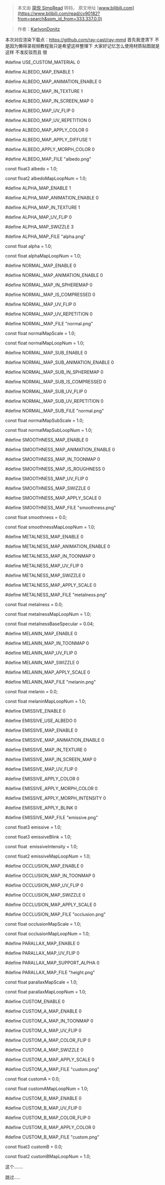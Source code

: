 > 本文由 [简悦 SimpRead](http://ksria.com/simpread/) 转码， 原文地址 [www.bilibili.com](https://www.bilibili.com/read/cv90182?from=search&spm_id_from=333.337.0.0)

> 作者：[KarlvonDonitz](https://space.bilibili.com/27611393)

 本次对应渲染下载点：https://github.com/ray-cast/ray-mmd 首先我澄清下 不是因为懒得录视频教程我只是希望这样整理下 大家好记忆怎么使用材质贴图就是这样 不准反驳而且 很

#define USE_CUSTOM_MATERIAL 0

#define ALBEDO_MAP_ENABLE 1

#define ALBEDO_MAP_ANIMATION_ENABLE 0

#define ALBEDO_MAP_IN_TEXTURE 1

#define ALBEDO_MAP_IN_SCREEN_MAP 0

#define ALBEDO_MAP_UV_FLIP 0

#define ALBEDO_MAP_UV_REPETITION 0

#define ALBEDO_MAP_APPLY_COLOR 0

#define ALBEDO_MAP_APPLY_DIFFUSE 1

#define ALBEDO_APPLY_MORPH_COLOR 0

#define ALBEDO_MAP_FILE "albedo.png"

const float3 albedo = 1.0;

const float2 albedoMapLoopNum = 1.0;

#define ALPHA_MAP_ENABLE 1

#define ALPHA_MAP_ANIMATION_ENABLE 0

#define ALPHA_MAP_IN_TEXTURE 1

#define ALPHA_MAP_UV_FLIP 0

#define ALPHA_MAP_SWIZZLE 3

#define ALPHA_MAP_FILE "alpha.png"

const float alpha = 1.0;

const float alphaMapLoopNum = 1.0;

#define NORMAL_MAP_ENABLE 0

#define NORMAL_MAP_ANIMATION_ENABLE 0

#define NORMAL_MAP_IN_SPHEREMAP 0

#define NORMAL_MAP_IS_COMPRESSED 0

#define NORMAL_MAP_UV_FLIP 0

#define NORMAL_MAP_UV_REPETITION 0

#define NORMAL_MAP_FILE "normal.png"

const float normalMapScale = 1.0;

const float normalMapLoopNum = 1.0;

#define NORMAL_MAP_SUB_ENABLE 0

#define NORMAL_MAP_SUB_ANIMATION_ENABLE 0

#define NORMAL_MAP_SUB_IN_SPHEREMAP 0

#define NORMAL_MAP_SUB_IS_COMPRESSED 0

#define NORMAL_MAP_SUB_UV_FLIP 0

#define NORMAL_MAP_SUB_UV_REPETITION 0

#define NORMAL_MAP_SUB_FILE "normal.png"

const float normalMapSubScale = 1.0;

const float normalMapSubLoopNum = 1.0;

#define SMOOTHNESS_MAP_ENABLE 0

#define SMOOTHNESS_MAP_ANIMATION_ENABLE 0

#define SMOOTHNESS_MAP_IN_TOONMAP 0

#define SMOOTHNESS_MAP_IS_ROUGHNESS 0

#define SMOOTHNESS_MAP_UV_FLIP 0

#define SMOOTHNESS_MAP_SWIZZLE 0

#define SMOOTHNESS_MAP_APPLY_SCALE 0

#define SMOOTHNESS_MAP_FILE "smoothness.png"

const float smoothness = 0.0;

const float smoothnessMapLoopNum = 1.0;

#define METALNESS_MAP_ENABLE 0

#define METALNESS_MAP_ANIMATION_ENABLE 0

#define METALNESS_MAP_IN_TOONMAP 0

#define METALNESS_MAP_UV_FLIP 0

#define METALNESS_MAP_SWIZZLE 0

#define METALNESS_MAP_APPLY_SCALE 0

#define METALNESS_MAP_FILE "metalness.png"

const float metalness = 0.0;

const float metalnessMapLoopNum = 1.0;

const float metalnessBaseSpecular = 0.04; 

#define MELANIN_MAP_ENABLE 0

#define MELANIN_MAP_IN_TOONMAP 0

#define MELANIN_MAP_UV_FLIP 0

#define MELANIN_MAP_SWIZZLE 0

#define MELANIN_MAP_APPLY_SCALE 0

#define MELANIN_MAP_FILE "melanin.png"

const float melanin = 0.0;

const float melaninMapLoopNum = 1.0;

#define EMISSIVE_ENABLE 0

#define EMISSIVE_USE_ALBEDO 0

#define EMISSIVE_MAP_ENABLE 0

#define EMISSIVE_MAP_ANIMATION_ENABLE 0

#define EMISSIVE_MAP_IN_TEXTURE 0

#define EMISSIVE_MAP_IN_SCREEN_MAP 0

#define EMISSIVE_MAP_UV_FLIP 0

#define EMISSIVE_APPLY_COLOR 0

#define EMISSIVE_APPLY_MORPH_COLOR 0

#define EMISSIVE_APPLY_MORPH_INTENSITY 0

#define EMISSIVE_APPLY_BLINK 0

#define EMISSIVE_MAP_FILE "emissive.png"

const float3 emissive = 1.0;

const float3 emissiveBlink = 1.0;

const float  emissiveIntensity = 1.0;

const float2 emissiveMapLoopNum = 1.0;

#define OCCLUSION_MAP_ENABLE 0

#define OCCLUSION_MAP_IN_TOONMAP 0

#define OCCLUSION_MAP_UV_FLIP 0

#define OCCLUSION_MAP_SWIZZLE 0

#define OCCLUSION_MAP_APPLY_SCALE 0 

#define OCCLUSION_MAP_FILE "occlusion.png"

const float occlusionMapScale = 1.0;

const float occlusionMapLoopNum = 1.0;

#define PARALLAX_MAP_ENABLE 0

#define PARALLAX_MAP_UV_FLIP 0

#define PARALLAX_MAP_SUPPORT_ALPHA 0

#define PARALLAX_MAP_FILE "height.png"

const float parallaxMapScale = 1.0;

const float parallaxMapLoopNum = 1.0;

#define CUSTOM_ENABLE 0

#define CUSTOM_A_MAP_ENABLE 0

#define CUSTOM_A_MAP_IN_TOONMAP 0

#define CUSTOM_A_MAP_UV_FLIP 0

#define CUSTOM_A_MAP_COLOR_FLIP 0

#define CUSTOM_A_MAP_SWIZZLE 0

#define CUSTOM_A_MAP_APPLY_SCALE 0

#define CUSTOM_A_MAP_FILE "custom.png"

const float customA = 0.0;

const float customAMapLoopNum = 1.0;

#define CUSTOM_B_MAP_ENABLE 0

#define CUSTOM_B_MAP_UV_FLIP 0

#define CUSTOM_B_MAP_COLOR_FLIP 0

#define CUSTOM_B_MAP_APPLY_COLOR 0

#define CUSTOM_B_MAP_FILE "custom.png"

const float3 customB = 0.0;

const float2 customBMapLoopNum = 1.0;

这个.......

跳过.....
